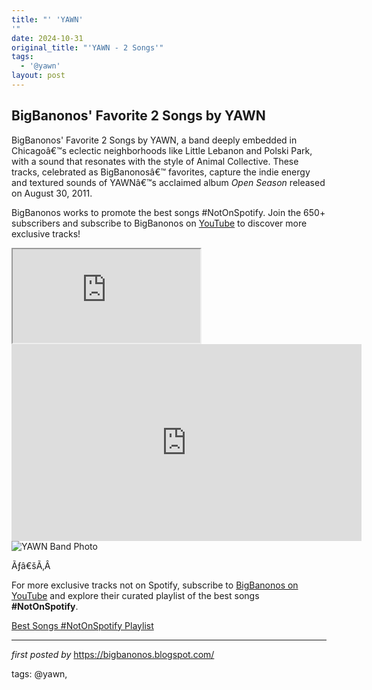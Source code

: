 ```yaml
---
title: "' 'YAWN'
'"
date: 2024-10-31
original_title: "'YAWN - 2 Songs'"
tags:
  - '@yawn'
layout: post
---
```

<h2>BigBanonos' Favorite 2 Songs by YAWN</h2>
<p>BigBanonos' Favorite 2 Songs by YAWN, a band deeply embedded in Chicagoâ€™s eclectic neighborhoods like Little Lebanon and Polski Park, with a sound that resonates with the style of Animal Collective. These tracks, celebrated as BigBanonosâ€™ favorites, capture the indie energy and textured sounds of YAWNâ€™s acclaimed album <em>Open Season</em> released on August 30, 2011.</p>
<p>BigBanonos works to promote the best songs #NotOnSpotify. Join the 650+ subscribers and subscribe to BigBanonos on <a href="https://www.youtube.com/channel/UCLKYEvwP847OahjcnkYMhjg">YouTube</a> to discover more exclusive tracks!</p> <!--Bandcamp Embed-->
<iframe seamless="" src="https://bandcamp.com/EmbeddedPlayer/album=1174761808/size=large/bgcol=ffffff/linkcol=0687f5/tracklist=false/artwork=small/track=390230901/transparent=true/"> <a href="https://englophile.bandcamp.com/album/open-season">Open Season by YAWN</a>
</iframe> <!--YouTube Embed-->
<iframe allow="accelerometer; autoplay; clipboard-write; encrypted-media; gyroscope; picture-in-picture; web-share" allowfullscreen="" frameborder="0" height="315" referrerpolicy="strict-origin-when-cross-origin" src="https://www.youtube.com/embed/1fTs8FsO_ww?si=a_wZMCuNVJMwLhAC" title="YouTube video player" width="560"></iframe> <!--Image-->
<img alt="YAWN Band Photo" src="https://static.stereogum.com/uploads/2011/07/YAWN.jpg" /> <!--Tags-->
<p>Ãƒâ€šÃ‚Â </p>


<!--Subscribe and Playlist Links-->
<div>
    <p>For more exclusive tracks not on Spotify, subscribe to <a href="https://www.youtube.com/@BigBanonos" target="_blank">BigBanonos on YouTube</a> and explore their curated playlist of the best songs <strong>#NotOnSpotify</strong>.</p>
    <p><a href="https://www.youtube.com/playlist?list=PLtuNtuTatqI0kFahUCbtbfenC_ET5O_tr" target="_blank">Best Songs #NotOnSpotify Playlist<br /></a></p></div>

<hr />

<p><em>first posted by</em> <a href="https://bigbanonos.blogspot.com/" rel="noopener" target="_new">https://bigbanonos.blogspot.com/</a></p>

<p>tags: @yawn,</p>

